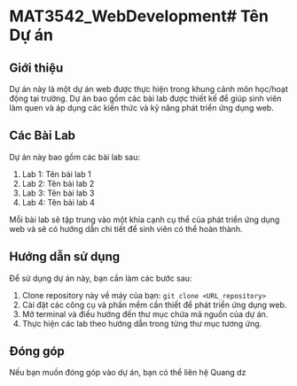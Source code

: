 # MAT3542_WebDevelopment# Tên Dự án

## Giới thiệu

Dự án này là một dự án web được thực hiện trong khung cảnh môn học/hoạt động tại trường. Dự án bao gồm các bài lab được thiết kế để giúp sinh viên làm quen và áp dụng các kiến thức và kỹ năng phát triển ứng dụng web.

## Các Bài Lab

Dự án này bao gồm các bài lab sau:

1. Lab 1: Tên bài lab 1
2. Lab 2: Tên bài lab 2
3. Lab 3: Tên bài lab 3
4. Lab 4: Tên bài lab 4

Mỗi bài lab sẽ tập trung vào một khía cạnh cụ thể của phát triển ứng dụng web và sẽ có hướng dẫn chi tiết để sinh viên có thể hoàn thành.

## Hướng dẫn sử dụng

Để sử dụng dự án này, bạn cần làm các bước sau:

1. Clone repository này về máy của bạn: `git clone <URL_repository>`
2. Cài đặt các công cụ và phần mềm cần thiết để phát triển ứng dụng web.
3. Mở terminal và điều hướng đến thư mục chứa mã nguồn của dự án.
4. Thực hiện các lab theo hướng dẫn trong từng thư mục tương ứng.

## Đóng góp

Nếu bạn muốn đóng góp vào dự án, bạn có thể liên hệ Quang dz
